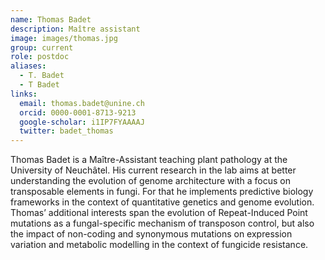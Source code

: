 ```yaml
---
name: Thomas Badet
description: Maître assistant
image: images/thomas.jpg
group: current
role: postdoc
aliases:
  - T. Badet
  - T Badet
links:
  email: thomas.badet@unine.ch
  orcid: 0000-0001-8713-9213
  google-scholar: i1IP7FYAAAAJ
  twitter: badet_thomas
---
```


Thomas Badet is a Maître-Assistant teaching plant pathology at the University of Neuchâtel. His current research in the lab aims at better understanding the evolution of genome architecture with a focus on transposable elements in fungi. For that he implements predictive biology frameworks in the context of quantitative genetics and genome evolution. Thomas’ additional interests span the evolution of Repeat-Induced Point mutations as a fungal-specific mechanism of transposon control, but also the impact of non-coding and synonymous mutations on expression variation and metabolic modelling in the context of fungicide resistance.